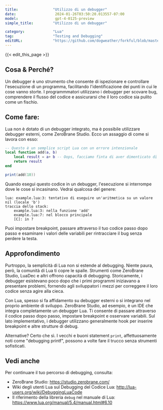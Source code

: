 ```yaml
---
title:                "Utilizzo di un debugger"
date:                  2024-01-26T03:50:20.013557-07:00
model:                 gpt-4-0125-preview
simple_title:         "Utilizzo di un debugger"

category:             "Lua"
tag:                  "Testing and Debugging"
editURL:              "https://github.com/dogweather/forkful/blob/master/content/it/lua/using-a-debugger.md"
---
```


{{< edit_this_page >}}

## Cosa & Perché?
Un debugger è uno strumento che consente di ispezionare e controllare l'esecuzione di un programma, facilitando l'identificazione dei punti in cui le cose vanno storte. I programmmatori utilizzano i debugger per scovare bug, comprendere il flusso del codice e assicurarsi che il loro codice sia pulito come un fischio.

## Come fare:
Lua non è dotato di un debugger integrato, ma è possibile utilizzare debugger esterni, come ZeroBrane Studio. Ecco un assaggio di come si lavora con esso:

```Lua
-- Questo è un semplice script Lua con un errore intenzionale
local function add(a, b)
    local result = a+ b -- Oops, facciamo finta di aver dimenticato di definire 'b'
    return result
end

print(add(10))
```

Quando esegui questo codice in un debugger, l'esecuzione si interrompe dove le cose si incasinano. Vedrai qualcosa del genere:

```
lua: example.lua:3: tentativo di eseguire un'aritmetica su un valore nil (locale 'b')
traccia dello stack:
	example.lua:3: nella funzione 'add'
	example.lua:7: nel blocco principale
	[C]: in ?
```

Puoi impostare breakpoint, passare attraverso il tuo codice passo dopo passo e esaminare i valori delle variabili per rintracciare il bug senza perdere la testa.

## Approfondimento
Purtroppo, la semplicità di Lua non si estende al debugging. Niente paura, però, la comunità di Lua ti copre le spalle. Strumenti come ZeroBrane Studio, LuaDec e altri offrono capacità di debugging. Storicamente, i debugger esistevano poco dopo che i primi programmi iniziavano a presentare problemi, fornendo agli sviluppatori i mezzi per correggere il loro codice senza agire alla cieca.

Con Lua, spesso si fa affidamento su debugger esterni o si integrano nel proprio ambiente di sviluppo. ZeroBrane Studio, ad esempio, è un IDE che integra completamente un debugger Lua. Ti consente di passare attraverso il codice passo dopo passo, impostare breakpoint e osservare variabili. Sul lato implementativo, i debugger utilizzano generalmente hook per inserire breakpoint e altre strutture di debug.

Alternative? Certo che sì. I vecchi e buoni statement `print`, affettuosamente noti come "debugging printf", possono a volte fare il trucco senza strumenti sofisticati.

## Vedi anche
Per continuare il tuo percorso di debugging, consulta:

- ZeroBrane Studio: https://studio.zerobrane.com/
- Wiki degli utenti Lua sul Debugging del Codice Lua: http://lua-users.org/wiki/DebuggingLuaCode
- Il riferimento della libreria `debug` nel manuale di Lua: https://www.lua.org/manual/5.4/manual.html#6.10
